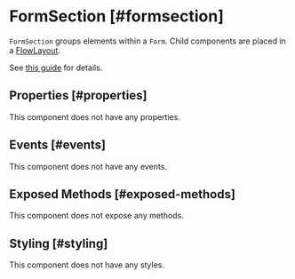 # FormSection [#formsection]

`FormSection` groups elements within a `Form`. Child components are placed in a [FlowLayout](/components/FlowLayout).

See [this guide](/forms) for details.

## Properties [#properties]

This component does not have any properties.

## Events [#events]

This component does not have any events.

## Exposed Methods [#exposed-methods]

This component does not expose any methods.

## Styling [#styling]

This component does not have any styles.
